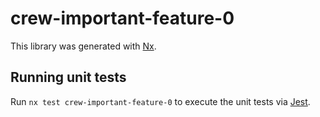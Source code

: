 # crew-important-feature-0

This library was generated with [Nx](https://nx.dev).

## Running unit tests

Run `nx test crew-important-feature-0` to execute the unit tests via [Jest](https://jestjs.io).

